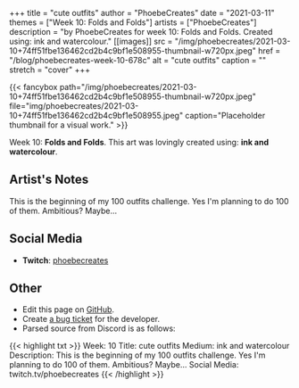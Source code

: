+++
title =       "cute outfits"
author =      "PhoebeCreates"
date =        "2021-03-11"
themes =      ["Week 10: Folds and Folds"]
artists =     ["PhoebeCreates"]
description = "by PhoebeCreates for week 10: Folds and Folds. Created using: ink and watercolour."
[[images]]
      src = "/img/phoebecreates/2021-03-10+74ff51fbe136462cd2b4c9bf1e508955-thumbnail-w720px.jpeg"
      href = "/blog/phoebecreates-week-10-678c"
      alt = "cute outfits"
      caption = ""
      stretch = "cover"
+++


{{< fancybox path="/img/phoebecreates/2021-03-10+74ff51fbe136462cd2b4c9bf1e508955-thumbnail-w720px.jpeg" file="img/phoebecreates/2021-03-10+74ff51fbe136462cd2b4c9bf1e508955.jpeg" caption="Placeholder thumbnail for a visual work." >}}


Week 10: **Folds and Folds**. This art was lovingly created using: **ink and watercolour**.

## Artist's Notes

This is the beginning of my 100 outfits challenge. Yes I'm planning to do 100 of them. Ambitious? Maybe...

## Social Media

- **Twitch**: <a href='https://twitch.tv/phoebecreates' target='_blank'>phoebecreates</a>

## Other

- Edit this page on [GitHub](https://github.com/teaminkling/web-refresh/edit/main/content/blog/phoebecreates-week-10-678c.md).
- Create [a bug ticket](https://github.com/teaminkling/web-refresh/issues/new?assignees=&labels=bug&template=problem-report.md&title=) for the developer.
- Parsed source from Discord is as follows:

{{< highlight txt >}}
Week: 10 
Title: cute outfits 
Medium: ink and watercolour 
Description: This is the beginning of my 100 outfits challenge. Yes I'm planning to do 100 of them. Ambitious? Maybe... 
Social Media: twitch.tv/phoebecreates
{{< /highlight >}}